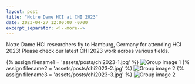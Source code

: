 ```yaml
---
layout: post
title: "Notre Dame HCI at CHI 2023"
date: 2023-04-27 12:00:00 -0700
excerpt_separator: <!--more-->
---
```


Notre Dame HCI researchers fly to Hamburg, Germany for attending HCI 2023! Please check our latest CHI 2023 work across various fields.

{% assign filename1 = 'assets/posts/chi2023-1.jpg' %}
<img src="{{ filename1 | relative_url }}" alt="Group image 1" class="mw-100" style="max-height: 600px">
{% assign filename2 = 'assets/posts/chi2023-2.jpg' %}
<img src="{{ filename2 | relative_url }}" alt="Group image 2" class="mw-100" style="max-height: 600px">
{% assign filename3 = 'assets/posts/chi2023-3.jpg' %}
<img src="{{ filename3 | relative_url }}" alt="Group image 2" class="mw-100" style="max-height: 600px">